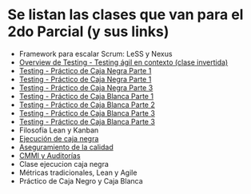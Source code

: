 # Se listan las clases que van para el 2do Parcial (y sus links)
- Framework para escalar Scrum: LeSS y Nexus
- [Overview de Testing - Testing ágil en contexto (clase invertida)](https://www.youtube.com/watch?v=hKoJBlhxuN8)
- [Testing - Práctico de Caja Negra Parte 1](https://youtu.be/Zuc1VNO-wB8)
- [Testing - Práctico de Caja Negra Parte 1](https://youtu.be/p78VFLY5wWE)
- [Testing - Práctico de Caja Negra Parte 3](https://youtu.be/F-OCTPjjAkw)
- [Testing - Práctico de Caja Blanca Parte 1](https://youtu.be/6IrH0k-2KQo)
- [Testing - Práctico de Caja Blanca Parte 2](https://youtu.be/Q7YP2x3DsSg)
- [Testing - Práctico de Caja Blanca Parte 3](https://youtu.be/wLFSbA537YI)
- [Testing - Práctico de Caja Blanca Parte 3](https://youtu.be/mXBI1Fv6V-M)
- Filosofía Lean y Kanban
- [Ejecución de caja negra](https://youtu.be/WhXe_jnZ0I0)
- [Aseguramiento de la calidad](https://youtu.be/GC0HejFmA5w)
- [CMMI y Auditorías](https://youtu.be/SUOfdl3Xew0)
- Clase ejecucion caja negra
- Métricas tradicionales, Lean y Agile
- Práctico de Caja Negro y Caja Blanca

